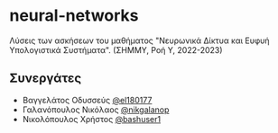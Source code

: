 # neural-networks

Λύσεις των ασκήσεων του μαθήματος "Νευρωνικά Δίκτυα και Ευφυή Υπολογιστικά Συστήματα". (ΣΗΜΜΥ, Ροή Υ, 2022-2023)

## Συνεργάτες
- Βαγγελάτος Οδυσσεύς [@el180177](https://github.com/el18177)
- Γαλανόπουλος Νικόλαος [@nikgalanop](https://github.com/nikgalanop)
- Νικολόπουλος Χρήστος [@bashuser1](https://github.com/bashuser1)
